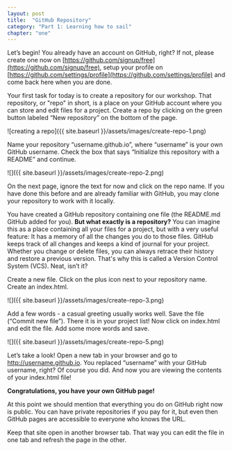 ```yaml
---
layout: post
title:  "GitHub Repository"
category: "Part 1: Learning how to sail"
chapter: "one"
---
```


Let’s begin! You already have an account on GitHub, right? If not, please create one now on [https://github.com/signup/free](https://github.com/signup/free), setup your profile on [https://github.com/settings/profile](https://github.com/settings/profile) and come back here when you are done.

Your first task for today is to create a repository for our workshop. That repository, or "repo" in short, is a place on your GitHub account where you can store and edit files for a project.
Create a repo by clicking on the green button labeled “New repository” on the bottom of the page. 

![creating a repo]({{ site.baseurl }}/assets/images/create-repo-1.png)

Name your repository “username.github.io”, where “username” is your own GitHub username. Check the box that says “Initialize this repository with a README” and continue. 

![]({{ site.baseurl }}/assets/images/create-repo-2.png)

On the next page, ignore the text for now and click on the repo name. If you have done this before and are already familiar with GitHub, you may clone your repository to work with it locally.

You have created a GitHub repository containing one file (the README.md GitHub added for you). **But what exactly is a repository?** You can imagine this as a place containing all your files for a project, but with a very useful feature: It has a memory of all the changes you do to those files. GitHub keeps track of all changes and keeps a kind of journal for your project. Whether you change or delete files, you can always retrace their history and restore a previous version. That's why this is called a Version Control System (VCS).
Neat, isn’t it?

Create a new file. Click on the plus icon next to your repository name. Create an index.html.

![]({{ site.baseurl }}/assets/images/create-repo-3.png)

Add a few words - a casual greeting usually works well. Save the file (“Commit new file”). There it is in your project list! Now click on index.html and edit the file. Add some more words and save.

![]({{ site.baseurl }}/assets/images/create-repo-5.png)

Let’s take a look! Open a new tab in your browser and go to http://username.github.io. You replaced “username” with your GitHub username, right? Of course you did.
And now you are viewing the contents of your index.html file! 

**Congratulations, you have your own GitHub page!**

At this point we should mention that everything you do on GitHub right now is public. You can have private repositories if you pay for it, but even then GitHub pages are accessible to everyone who knows the URL.

Keep that site open in another browser tab. That way you can edit the file in one tab and refresh the page in the other.